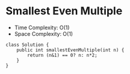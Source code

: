 # Smallest Even Multiple

- Time Complexity: O(1)
- Space Complexity: O(1)

```
class Solution {
    public int smallestEvenMultiple(int n) {
        return (n&1) == 0? n: n*2;
    }
}
```
